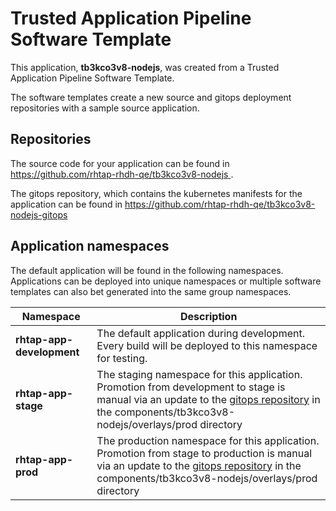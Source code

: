 # Trusted Application Pipeline Software Template

This application, **tb3kco3v8-nodejs**, was created from a Trusted Application Pipeline Software Template.

The software templates create a new source and gitops deployment repositories with a sample source application. 

## Repositories

The source code for your application can be found in [https://github.com/rhtap-rhdh-qe/tb3kco3v8-nodejs ](https://github.com/rhtap-rhdh-qe/tb3kco3v8-nodejs ).
 
The gitops repository, which contains the kubernetes manifests for the application can be found in 
[https://github.com/rhtap-rhdh-qe/tb3kco3v8-nodejs-gitops ](https://github.com/rhtap-rhdh-qe/tb3kco3v8-nodejs-gitops ) 

## Application namespaces 

The default application will be found in the following namespaces. Applications can be deployed into unique namespaces or multiple software templates can also bet generated into the same group namespaces.  

|  Namespace   |  Description   |  
| -------- | -------- |   
| **rhtap-app-development** | The default application during development. Every build will be deployed to this namespace for testing. | 
| **rhtap-app-stage** | The staging namespace for this application. Promotion from development to stage is manual via an update to the [gitops repository](https://github.com/rhtap-rhdh-qe/tb3kco3v8-nodejs-gitops ) in the components/tb3kco3v8-nodejs/overlays/prod directory |  
| **rhtap-app-prod** | The production namespace for this application. Promotion from stage to production is manual via an update to the [gitops repository](https://github.com/rhtap-rhdh-qe/tb3kco3v8-nodejs-gitops ) in the components/tb3kco3v8-nodejs/overlays/prod directory | 
